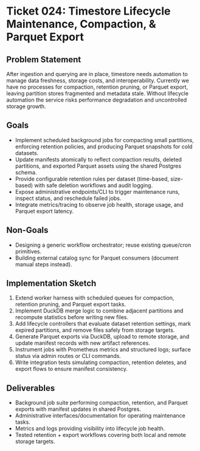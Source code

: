 # Ticket 024: Timestore Lifecycle Maintenance, Compaction, & Parquet Export

## Problem Statement
After ingestion and querying are in place, timestore needs automation to manage data freshness, storage costs, and interoperability. Currently we have no processes for compaction, retention pruning, or Parquet export, leaving partition stores fragmented and metadata stale. Without lifecycle automation the service risks performance degradation and uncontrolled storage growth.

## Goals
- Implement scheduled background jobs for compacting small partitions, enforcing retention policies, and producing Parquet snapshots for cold datasets.
- Update manifests atomically to reflect compaction results, deleted partitions, and exported Parquet assets using the shared Postgres schema.
- Provide configurable retention rules per dataset (time-based, size-based) with safe deletion workflows and audit logging.
- Expose administrative endpoints/CLI to trigger maintenance runs, inspect status, and reschedule failed jobs.
- Integrate metrics/tracing to observe job health, storage usage, and Parquet export latency.

## Non-Goals
- Designing a generic workflow orchestrator; reuse existing queue/cron primitives.
- Building external catalog sync for Parquet consumers (document manual steps instead).

## Implementation Sketch
1. Extend worker harness with scheduled queues for compaction, retention pruning, and Parquet export tasks.
2. Implement DuckDB merge logic to combine adjacent partitions and recompute statistics before writing new files.
3. Add lifecycle controllers that evaluate dataset retention settings, mark expired partitions, and remove files safely from storage targets.
4. Generate Parquet exports via DuckDB, upload to remote storage, and update manifest records with new artifact references.
5. Instrument jobs with Prometheus metrics and structured logs; surface status via admin routes or CLI commands.
6. Write integration tests simulating compaction, retention deletes, and export flows to ensure manifest consistency.

## Deliverables
- Background job suite performing compaction, retention, and Parquet exports with manifest updates in shared Postgres.
- Administrative interfaces/documentation for operating maintenance tasks.
- Metrics and logs providing visibility into lifecycle job health.
- Tested retention + export workflows covering both local and remote storage targets.
